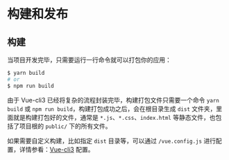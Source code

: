 # 构建和发布

## 构建

当项目开发完毕，只需要运行一行命令就可以打包你的应用：

```bash
$ yarn build
# or
$ npm run build
```

由于 Vue-cli3 已经将复杂的流程封装完毕，构建打包文件只需要一个命令 `yarn build` 或 `npm run build`，构建打包成功之后，会在根目录生成 `dist` 文件夹，里面就是构建打包好的文件，通常是 `*.js`、`*.css`、`index.html` 等静态文件，也包括了项目根的 `public/` 下的所有文件。

如果需要自定义构建，比如指定 `dist` 目录等，可以通过 `/vue.config.js` 进行配置，详情参看：[Vue-cli3](https://cli.vuejs.org/guide/) 配置。